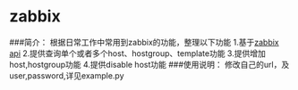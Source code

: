 zabbix
======

###简介：
		根据日常工作中常用到zabbix的功能，整理以下功能
		1.基于[zabbix api](https://www.zabbix.com/documentation/2.0/manual/appendix/api/api)
		2.提供查询单个或者多个host、hostgroup、template功能
		3.提供增加host,hostgroup功能
		4.提供disable host功能
###使用说明：
		修改自己的url，及user,password,详见example.py

